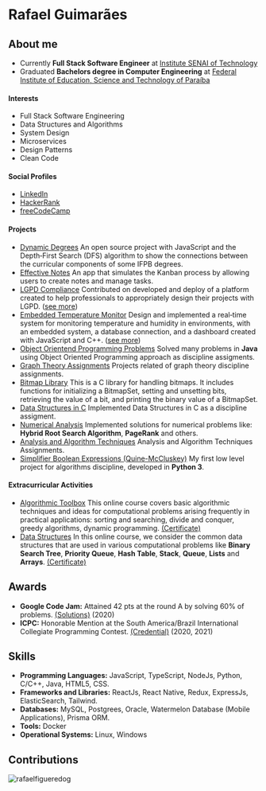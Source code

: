 
# Rafael Guimarães


## About me
- Currently **Full Stack Software Engineer** at [Institute SENAI of Technology](https://www.portaldaindustria.com.br/senai/)
- Graduated **Bachelors degree in Computer Engineering** at [Federal Institute of Education, Science and Technology of Paraíba](https://www.ifpb.edu.br/en)

#### Interests

- Full Stack Software Engineering
- Data Structures and Algorithms
- System Design 
- Microservices 
- Design Patterns
- Clean Code

#### Social Profiles

- [LinkedIn](https://www.linkedin.com/in/rafaelfigueredog/)
- [HackerRank](https://www.hackerrank.com/rafaelfigueredog)
- [freeCodeCamp](https://www.freecodecamp.org/rafaelguimaraes)

#### Projects 
- [Dynamic Degrees](https://dynamicdegrees.netlify.app/courses) An open source project with JavaScript and the Depth‑First Search (DFS) algorithm to show the connections between the curricular components of some IFPB degrees.
- [Effective Notes](https://effectivenotes.netlify.app/) An app that simulates the Kanban process by allowing users to create notes and manage tasks.
- [LGPD Compliance](https://lgpdcompliance.com/#/) Contributed on developed and deploy of a platform created to help professionals to appropriately design their projects with LGPD. ([see more](https://github.com/LGPDCompliance))
- [Embedded Temperature Monitor](https://embedded-dashboad.netlify.app/) Design and implemented a real‑time system for monitoring temperature and humidity in environments, with an embedded system, a database connection, and a dashboard created with JavaScript and C++. ([see more](https://github.com/JoaocGuerra/SistemasEmbarcadosProjeto)) 
- [Object Orientend Programming Problems](https://github.com/rafaelfigueredog/ObjectOrientedProgramming) Solved many problems in **Java** using Object Oriented Programming approach as discipline assigments. 
- [Graph Theory Assignments](https://github.com/rafaelfigueredog/Grafos) Projects related of graph theory discipline assignments.
- [Bitmap Library](https://github.com/rafaelfigueredog/Bitmap) This is a C library for handling bitmaps. It includes functions for initializing a BitmapSet, setting and unsetting bits, retrieving the value of a bit, and printing the binary value of a BitmapSet. 
- [Data Structures in C](https://github.com/rafaelfigueredog/DataStructures) Implemented Data Structures in C as a discipline assigment. 
- [Numerical Analysis](https://github.com/rafaelfigueredog/NumericalAnalysis) Implemented solutions for numerical problems like: **Hybrid Root Search Algorithm**, **PageRank** and others.
- [Analysis and Algorithm Techniques](https://github.com/rafaelfigueredog/AnalysisAndAlgorithmTechniques) Analysis and Algorithm Techniques Assignments.
- [Simplifier Boolean Expressions (Quine-McCluskey)](https://github.com/rafaelfigueredog/Quine-McCluskey) My first low level project for algorithms discipline, developed in **Python 3**.


#### Extracurricular Activities

- [Algorithmic Toolbox](https://www.coursera.org/learn/algorithmic-toolbox) This online course covers basic algorithmic techniques and ideas for computational problems arising frequently in practical applications: sorting and searching, divide and conquer, greedy algorithms, dynamic programming. [(Certificate)](https://www.coursera.org/account/accomplishments/verify/5SX2EY4FBYGH)
- [Data Structures](https://www.coursera.org/learn/data-structures) In this online course, we consider the common data structures that are used in various computational problems like **Binary Search Tree**, **Priority Queue**, **Hash Table**, **Stack**, **Queue**, **Lists** and **Arrays**. [(Certificate)](https://www.coursera.org/account/accomplishments/verify/XBWRX5WQZ3RN)

## Awards 
- **Google Code Jam:** Attained 42 pts at the round A by solving 60% of problems. [(Solutions)](https://github.com/rafaelfigueredog/CodeJam) (2020)
- **ICPC:** Honorable Mention at the South America/Brazil International Collegiate Programming Contest. [(Credential)](https://icpc.global/ICPCID/JZNEIFNPZ9H4) (2020, 2021)

## Skills

- **Programming Languages:** JavaScript, TypeScript, NodeJs, Python, C/C++, Java, HTML5, CSS. 
- **Frameworks and Libraries:** ReactJs, React Native, Redux, ExpressJs, ElasticSearch, Tailwind. 
- **Databases:** MySQL, Postgrees, Oracle, Watermelon Database (Mobile Applications), Prisma ORM.
- **Tools:** Docker
- **Operational Systems:** Linux, Windows

## Contributions

<p><img align="center" src="https://github-readme-streak-stats.herokuapp.com/?user=rafaelfigueredog&" alt="rafaelfigueredog" /></p>
